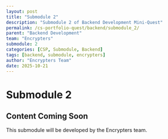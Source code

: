 ```yaml
---
layout: post
title: "Submodule 2"
description: "Submodule 2 of Backend Development Mini-Quest"
permalink: /cs-portfolio-quest/backend/submodule_2/
parent: "Backend Development"
team: "Encrypters"
submodule: 2
categories: [CSP, Submodule, Backend]
tags: [backend, submodule, encrypters]
author: "Encrypters Team"
date: 2025-10-21
---
```


# Submodule 2

## Content Coming Soon
This submodule will be developed by the Encrypters team.
